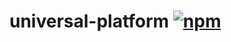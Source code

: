 # universal-platform [![npm](https://img.shields.io/npm/v/universal-platform.svg)](https://www.npmjs.com/package/universal-platform)

